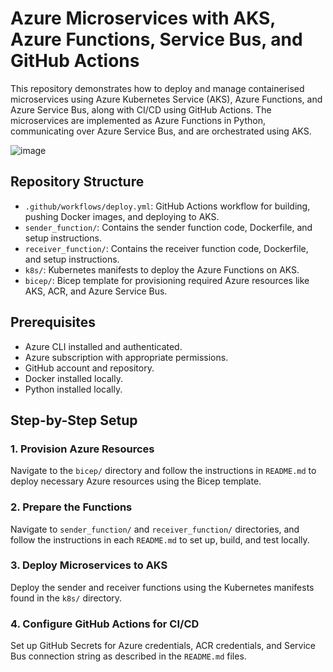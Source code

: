 # Azure Microservices with AKS, Azure Functions, Service Bus, and GitHub Actions

This repository demonstrates how to deploy and manage containerised microservices using Azure Kubernetes Service (AKS), Azure Functions, and Azure Service Bus, along with CI/CD using GitHub Actions. The microservices are implemented as Azure Functions in Python, communicating over Azure Service Bus, and are orchestrated using AKS.

![image](https://github.com/user-attachments/assets/c0eb6c58-8d17-4ce0-8244-cffb6b185b2e)



## Repository Structure

- `.github/workflows/deploy.yml`: GitHub Actions workflow for building, pushing Docker images, and deploying to AKS.
- `sender_function/`: Contains the sender function code, Dockerfile, and setup instructions.
- `receiver_function/`: Contains the receiver function code, Dockerfile, and setup instructions.
- `k8s/`: Kubernetes manifests to deploy the Azure Functions on AKS.
- `bicep/`: Bicep template for provisioning required Azure resources like AKS, ACR, and Azure Service Bus.
  

## Prerequisites

- Azure CLI installed and authenticated.
- Azure subscription with appropriate permissions.
- GitHub account and repository.
- Docker installed locally.
- Python installed locally.

## Step-by-Step Setup

### 1. Provision Azure Resources

Navigate to the `bicep/` directory and follow the instructions in `README.md` to deploy necessary Azure resources using the Bicep template.

### 2. Prepare the Functions

Navigate to `sender_function/` and `receiver_function/` directories, and follow the instructions in each `README.md` to set up, build, and test locally.

### 3. Deploy Microservices to AKS

Deploy the sender and receiver functions using the Kubernetes manifests found in the `k8s/` directory.

### 4. Configure GitHub Actions for CI/CD

Set up GitHub Secrets for Azure credentials, ACR credentials, and Service Bus connection string as described in the `README.md` files.
